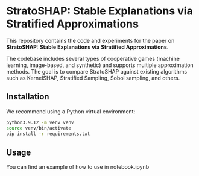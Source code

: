 # StratoSHAP: Stable Explanations via Stratified Approximations

This repository contains the code and experiments for the paper on **StratoSHAP: Stable Explanations via Stratified Approximations**.

The codebase includes several types of cooperative games (machine learning, image-based, and synthetic) and supports multiple approximation methods. The goal is to compare StratoSHAP against existing algorithms such as KernelSHAP, Stratified Sampling, Sobol sampling, and others.

## Installation
We recommend using a Python virtual environment:

```bash
python3.9.12 -m venv venv
source venv/bin/activate
pip install -r requirements.txt
```
## Usage
You can find an example of how to use in notebook.ipynb